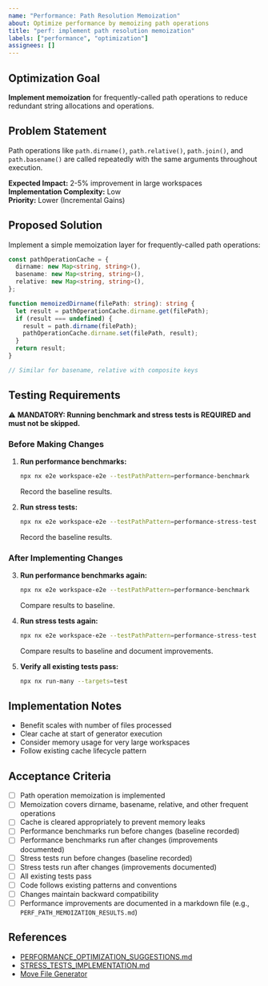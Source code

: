 ```yaml
---
name: "Performance: Path Resolution Memoization"
about: Optimize performance by memoizing path operations
title: "perf: implement path resolution memoization"
labels: ["performance", "optimization"]
assignees: []
---
```


## Optimization Goal

**Implement memoization** for frequently-called path operations to reduce redundant string allocations and operations.

## Problem Statement

Path operations like `path.dirname()`, `path.relative()`, `path.join()`, and `path.basename()` are called repeatedly with the same arguments throughout execution.

**Expected Impact:** 2-5% improvement in large workspaces  
**Implementation Complexity:** Low  
**Priority:** Lower (Incremental Gains)

## Proposed Solution

Implement a simple memoization layer for frequently-called path operations:

```typescript
const pathOperationCache = {
  dirname: new Map<string, string>(),
  basename: new Map<string, string>(),
  relative: new Map<string, string>(),
};

function memoizedDirname(filePath: string): string {
  let result = pathOperationCache.dirname.get(filePath);
  if (result === undefined) {
    result = path.dirname(filePath);
    pathOperationCache.dirname.set(filePath, result);
  }
  return result;
}

// Similar for basename, relative with composite keys
```

## Testing Requirements

⚠️ **MANDATORY: Running benchmark and stress tests is REQUIRED and must not be skipped.**

### Before Making Changes

1. **Run performance benchmarks:**
   ```bash
   npx nx e2e workspace-e2e --testPathPattern=performance-benchmark
   ```
   Record the baseline results.

2. **Run stress tests:**
   ```bash
   npx nx e2e workspace-e2e --testPathPattern=performance-stress-test
   ```
   Record the baseline results.

### After Implementing Changes

3. **Run performance benchmarks again:**
   ```bash
   npx nx e2e workspace-e2e --testPathPattern=performance-benchmark
   ```
   Compare results to baseline.

4. **Run stress tests again:**
   ```bash
   npx nx e2e workspace-e2e --testPathPattern=performance-stress-test
   ```
   Compare results to baseline and document improvements.

5. **Verify all existing tests pass:**
   ```bash
   npx nx run-many --targets=test
   ```

## Implementation Notes

- Benefit scales with number of files processed
- Clear cache at start of generator execution
- Consider memory usage for very large workspaces
- Follow existing cache lifecycle pattern

## Acceptance Criteria

- [ ] Path operation memoization is implemented
- [ ] Memoization covers dirname, basename, relative, and other frequent operations
- [ ] Cache is cleared appropriately to prevent memory leaks
- [ ] Performance benchmarks run before changes (baseline recorded)
- [ ] Performance benchmarks run after changes (improvements documented)
- [ ] Stress tests run before changes (baseline recorded)
- [ ] Stress tests run after changes (improvements documented)
- [ ] All existing tests pass
- [ ] Code follows existing patterns and conventions
- [ ] Changes maintain backward compatibility
- [ ] Performance improvements are documented in a markdown file (e.g., `PERF_PATH_MEMOIZATION_RESULTS.md`)

## References

- [PERFORMANCE_OPTIMIZATION_SUGGESTIONS.md](../PERFORMANCE_OPTIMIZATION_SUGGESTIONS.md#5-path-resolution-memoization)
- [STRESS_TESTS_IMPLEMENTATION.md](../STRESS_TESTS_IMPLEMENTATION.md)
- [Move File Generator](../packages/workspace/src/generators/move-file/README.md)
